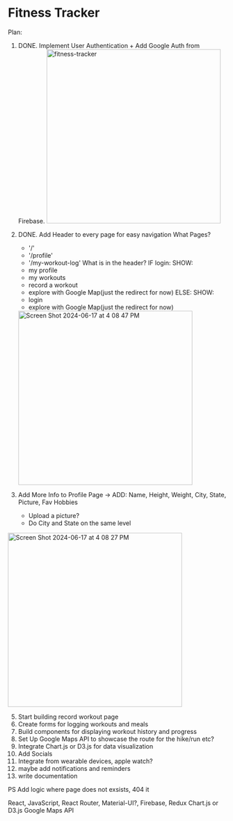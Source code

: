 # Fitness Tracker

Plan:

1. DONE. Implement User Authentication + Add Google Auth from Firebase.
   <img width="400" alt="fitness-tracker" src="https://github.com/catherinekomi/fitness-tracker/assets/64502672/03d5ee8d-ffb3-4905-a76e-9665877ba85d">

3. DONE. Add Header to every page for easy navigation
   What Pages?
   - '/'
   - '/profile'
   - '/my-workout-log'
     What is in the header?
     IF login:
     SHOW:
   - my profile
   - my workouts
   - record a workout
   - explore with Google Map(just the redirect for now)
     ELSE:
     SHOW:
   - login
   - explore with Google Map(just the redirect for now)
   
   <img width="400" alt="Screen Shot 2024-06-17 at 4 08 47 PM" src="https://github.com/catherinekomi/fitness-tracker/assets/64502672/f813995f-9e52-4e45-990f-67b9a3bb6f95">

4. Add More Info to Profile Page ->
   ADD:
   Name, Height, Weight, City, State, Picture,
   Fav Hobbies
   - Upload a picture?
   - Do City and State on the same level
<img width="400" alt="Screen Shot 2024-06-17 at 4 08 27 PM" src="https://github.com/catherinekomi/fitness-tracker/assets/64502672/026a409b-af2e-4a61-b6ee-52b52ebf4222">

5. Start building record workout page
6. Create forms for logging workouts and meals
7. Build components for displaying workout history and progress
8. Set Up Google Maps API to showcase the route for the hike/run etc?
9. Integrate Chart.js or D3.js for data visualization
10. Add Socials
11. Integrate from wearable devices, apple watch?
12. maybe add notifications and reminders
13. write documentation

PS
Add logic where page does not exsists, 404 it

React, JavaScript, React Router, Material-UI?, Firebase, Redux
Chart.js or D3.js
Google Maps API
